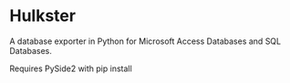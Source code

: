# Hulkster
 
A database exporter in Python for Microsoft Access Databases and SQL Databases. 

Requires PySide2 with pip install 
